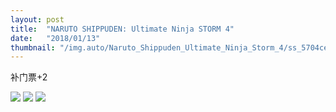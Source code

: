 ```yaml
---
layout: post
title:  "NARUTO SHIPPUDEN: Ultimate Ninja STORM 4"
date:   "2018/01/13"
thumbnail: "/img.auto/Naruto_Shippuden_Ultimate_Ninja_Storm_4/ss_5704ce4ef591ee128fc246960a3e11f79977118c.600x338.jpg"
---
```

补门票+2

![]({{site.baseurl}}/assets/img/img.auto/Naruto_Shippuden_Ultimate_Ninja_Storm_4/ss_053f86d775e5b4ebfc0eb1d8ae42754c66d25130.600x338.jpg)
![]({{site.baseurl}}/assets/img/img.auto/Naruto_Shippuden_Ultimate_Ninja_Storm_4/ss_1167f11ce3f8a6a6a333856052d109d1ae3deb26.600x338.jpg)
![]({{site.baseurl}}/assets/img/img.auto/Naruto_Shippuden_Ultimate_Ninja_Storm_4/ss_61a26c1cd4f6ec0fe8635156d8239b9903f7da4f.600x338.jpg)